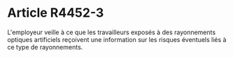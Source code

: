 # Article R4452-3

L'employeur veille à ce que les travailleurs exposés à des rayonnements optiques artificiels reçoivent une information sur les risques éventuels liés à ce type de rayonnements.